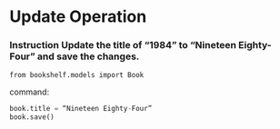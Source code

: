 # Update Operation

### __Instruction__ Update the title of “1984” to “Nineteen Eighty-Four” and save the changes.
```from bookshelf.models import Book```

command:

```py
book.title = “Nineteen Eighty-Four”
book.save()
```

